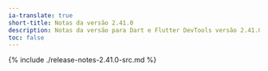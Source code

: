 ```yaml
---
ia-translate: true
short-title: Notas da versão 2.41.0
description: Notas da versão para Dart e Flutter DevTools versão 2.41.0.
toc: false
---
```


{% include ./release-notes-2.41.0-src.md %}
